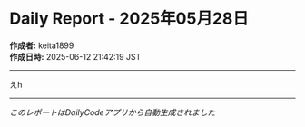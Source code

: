 # Daily Report - 2025年05月28日

**作成者:** keita1899  
**作成日時:** 2025-06-12 21:42:19 JST

---

えh

---

*このレポートはDailyCodeアプリから自動生成されました*
